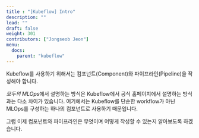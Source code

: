 ```yaml
---
title : "[Kubeflow] Intro"
description: ""
lead: ""
draft: false
weight: 301
contributors: ["Jongseob Jeon"]
menu:
  docs:
    parent: "kubeflow"
---
```


Kubeflow를 사용하기 위해서는 컴포넌트(Component)와 파이프라인(Pipeline)을 작성해야 합니다.

*모두의 MLOps*에서 설명하는 방식은 Kubeflow에서 공식 홈페이지에서 설명하는 방식과는 다소 차이가 있습니다. 여기에서는 Kubeflow를 단순한 workflow가 아닌 MLOps를 구성하는 하나의 컴포넌트로 사용하기 때문입니다.

그럼 이제 컴포넌트와 파이프라인은 무엇이며 어떻게 작성할 수 있는지 알아보도록 하겠습니다.
